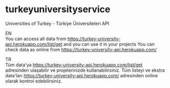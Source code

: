 # turkeyuniversityservice
Universities of Turkey - Türkiye Üniversiteleri API

EN<br>
You can access all data from https://turkey-university-api.herokuapp.com/list/get and you can use it in your projects
You can check data as online from https://turkey-university-api.herokuapp.com/

TR<br>
Tüm data'ya https://turkey-university-api.herokuapp.com/list/get adresinden ulaşabilir ve projelerinizde kullanabilirsiniz.
Tüm listeyi ve ekstra data'ları https://turkey-university-api.herokuapp.com/ adresinden online olarak kontrol edebilirsiniz.
